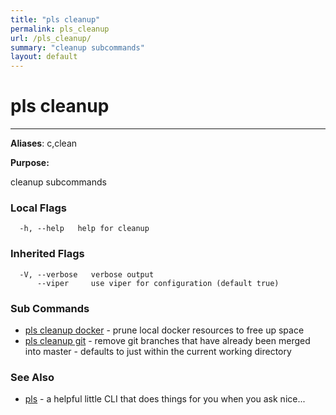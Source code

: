 ```yaml
---
title: "pls cleanup"
permalink: pls_cleanup
url: /pls_cleanup/
summary: "cleanup subcommands"
layout: default
---
```

# pls cleanup 

---
**Aliases**: c,clean

**Purpose:**

cleanup subcommands

### Local Flags

```
  -h, --help   help for cleanup
```

### Inherited Flags

```
  -V, --verbose   verbose output
      --viper     use viper for configuration (default true)
```
### Sub Commands

* [pls cleanup docker](/pls_cleanup_docker/)	 - prune local docker resources to free up space
* [pls cleanup git](/pls_cleanup_git/)	 - remove git branches that have already been merged into master - defaults to just within the current working directory

### See Also

* [pls](/pls/)	 - a helpful little CLI that does things for you when you ask nice...
